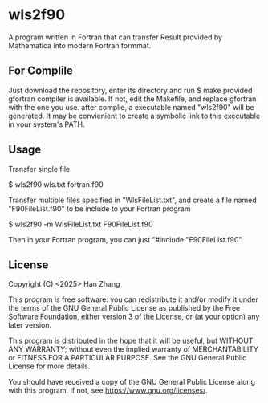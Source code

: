 # wls2f90
A program written in Fortran that can transfer Result provided by Mathematica into modern Fortran formmat.

## For Complile
Just download the repository, enter its directory and run 
  $ make
provided gfortran compiler is available. If not, edit the Makefile, and replace gfortran with the one you use. after complie, a executable named "wls2f90" will be generated. It may be convienient to create a symbolic link to this executable in your system's PATH.

## Usage
Transfer single file

  $ wls2f90 wls.txt fortran.f90
  
Transfer multiple files specified in "WlsFileList.txt", and create a file named "F90FileList.f90" to be include to your Fortran program

  $ wls2f90 -m WlsFileList.txt F90FileList.f90
  
Then in your Fortran program, you can just "#include "F90FileList.f90"

## License

Copyright (C) <2025>  Han Zhang

This program is free software: you can redistribute it and/or modify
it under the terms of the GNU General Public License as published by
the Free Software Foundation, either version 3 of the License, or
(at your option) any later version.

This program is distributed in the hope that it will be useful,
but WITHOUT ANY WARRANTY; without even the implied warranty of
MERCHANTABILITY or FITNESS FOR A PARTICULAR PURPOSE.  See the
GNU General Public License for more details.

You should have received a copy of the GNU General Public License
along with this program.  If not, see <https://www.gnu.org/licenses/>.
